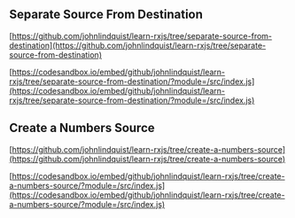 
## Separate Source From Destination 

[https://github.com/johnlindquist/learn-rxjs/tree/separate-source-from-destination](https://github.com/johnlindquist/learn-rxjs/tree/separate-source-from-destination) 

[https://codesandbox.io/embed/github/johnlindquist/learn-rxjs/tree/separate-source-from-destination/?module=/src/index.js](https://codesandbox.io/embed/github/johnlindquist/learn-rxjs/tree/separate-source-from-destination/?module=/src/index.js) 


## Create a Numbers Source 

[https://github.com/johnlindquist/learn-rxjs/tree/create-a-numbers-source](https://github.com/johnlindquist/learn-rxjs/tree/create-a-numbers-source) 

[https://codesandbox.io/embed/github/johnlindquist/learn-rxjs/tree/create-a-numbers-source/?module=/src/index.js](https://codesandbox.io/embed/github/johnlindquist/learn-rxjs/tree/create-a-numbers-source/?module=/src/index.js) 

